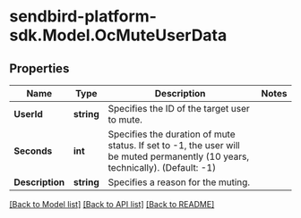 
# sendbird-platform-sdk.Model.OcMuteUserData

## Properties

Name | Type | Description | Notes
------------ | ------------- | ------------- | -------------
**UserId** | **string** | Specifies the ID of the target user to mute. | 
**Seconds** | **int** | Specifies the duration of mute status. If set to -1, the user will be muted permanently (10 years, technically). (Default: -1) | 
**Description** | **string** | Specifies a reason for the muting. | 

[[Back to Model list]](../README.md#documentation-for-models)
[[Back to API list]](../README.md#documentation-for-api-endpoints)
[[Back to README]](../README.md)

